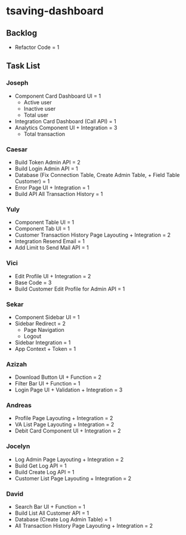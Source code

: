 # tsaving-dashboard

## Backlog
- Refactor Code = 1

## Task List

### Joseph
- Component Card Dashboard UI = 1
    - Active user
    - Inactive user
    - Total user
- Integration Card Dashboard (Call API) = 1
- Analytics Component UI + Integration = 3
    - Total transaction

### Caesar
- Build Token Admin API = 2
- Build Login Admin API = 1
- Database (Fix Connection Table, Create Admin Table, + Field Table Customer) = 1
- Error Page UI + Integration = 1
- Build API All Transaction History = 1

### Yuly
- Component Table UI = 1
- Component Tab UI = 1
- Customer Transaction History Page Layouting + Integration = 2
- Integration Resend Email = 1
- Add Limit to Send Mail API = 1

### Vici
- Edit Profile UI + Integration = 2
- Base Code = 3
- Build Customer Edit Profile for Admin API = 1

### Sekar
- Component Sidebar UI = 1
- Sidebar Redirect = 2
    - Page Navigation
    - Logout
- Sidebar Integration = 1
- App Context + Token = 1

### Azizah
- Download Button UI + Function = 2
- Filter Bar UI + Function = 1
- Login Page UI + Validation + Integration = 3

### Andreas
- Profile Page Layouting + Integration = 2
- VA List Page Layouting + Integration = 2
- Debit Card Component UI + Integration = 2

### Jocelyn
- Log Admin Page Layouting + Integration = 2
- Build Get Log API = 1 
- Build Create Log API = 1
- Customer List Page Layouting + Integration = 2

### David
- Search Bar UI + Function = 1
- Build List All Customer API = 1
- Database (Create Log Admin Table) = 1
- All Transaction History Page Layouting + Integration = 2
